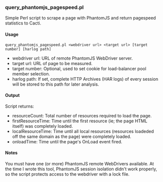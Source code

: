### query_phantomjs_pagespeed.pl

Simple Perl script to scrape a page with PhantomJS and return pagespeed statistics to Cacti.

#### Usage

```
query_phantomjs_pagespeed.pl <webdriver url> <target url> [target number] [harlog path]
```

* webdriver url: URL of remote PhantomJS WebDriver server.
* target url: URL of page to be measured.
* target number: Optional, used to set cookie for load-balancer pool member selection.
* harlog path: If set, complete HTTP Archives (HAR logs) of every session will be stored to this path for later analysis.

#### Output

Script returns:
* resourceCount: Total number of resources required to load the page.
* firstResourceTime: Time until the first resource (ie; the page HTML itself) was completely loaded.
* localResourceTime: Time until all local resources (resources loadeded off the same domain as the page) were completely loaded.
* onloadTime: Time until the page's OnLoad event fired.

#### Notes

You must have one (or more) PhantomJS remote WebDrivers available. At the time I wrote this tool, PhantomJS session isolation didn't work properly, so the script protects access to the webdriver with a lock file.


